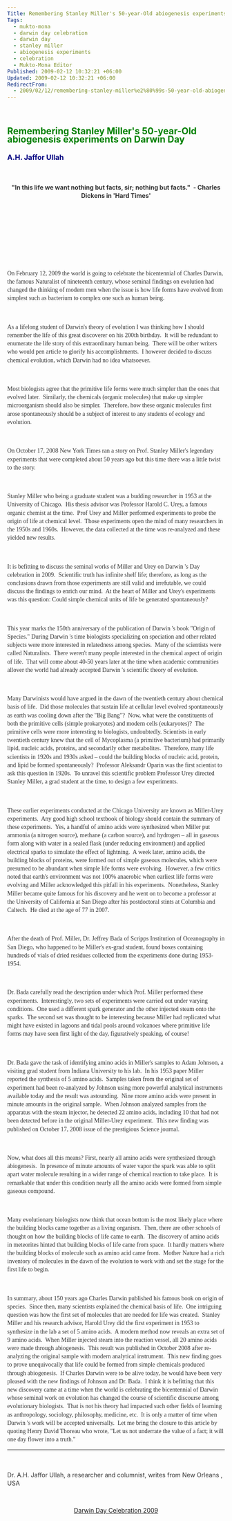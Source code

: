 ```yaml
---
Title: Remembering Stanley Miller's 50-year-Old abiogenesis experiments on Darwin Day
Tags:
  - mukto-mona
  - darwin day celebration
  - darwin day
  - stanley miller
  - abiogenesis experiments
  - celebration
  - Mukto-Mona Editor
Published: 2009-02-12 10:32:21 +06:00
Updated: 2009-02-12 10:32:21 +06:00
RedirectFrom:
  - 2009/02/12/remembering-stanley-miller%e2%80%99s-50-year-old-abiogenesis-experiments-on-darwin-day/
---
```


 
<h2 style="line-height: 14.4pt;"><span style="color: #008000;">Remembering Stanley Miller's 50-year-Old abiogenesis experiments on Darwin Day</span></h2>
<h3 style="line-height: 14.4pt;"><span style="color: #000080;">A.H. Jaffor Ullah</span></h3>
<p class="MsoNormal" style="line-height: 14.4pt;"><span style="font-size: 8pt; color: #333333;"> </span></p>
<p class="MsoNormal" style="line-height: 14.4pt; text-align: center;" align="center"><strong><span style="color: #333333;">"In this life we want nothing but facts, sir; nothing but facts."  - Charles Dickens in 'Hard Times'</span></strong></p>
<p class="MsoNormal" style="line-height: 14.4pt; text-align: center;" align="center"> </p>
<p class="MsoNormal" style="line-height: 14.4pt; text-align: center;" align="center"> </p>
<p class="MsoNormal" style="line-height: 14.4pt; text-align: center;" align="center"><img src="https://fig.cox.miami.edu/~cmallery/150/life/Stanley_Miller_large.jpg" alt="" /></p>
<p class="MsoNormal" style="line-height: 14.4pt; text-align: center;" align="center"> </p>
<p class="MsoNormal" style="line-height: 14.4pt;"><span style="font-size: 10pt; color: #333333;"> </span></p>
<p class="MsoNormal" style="line-height: 14.4pt;"><span style="font-family: Verdana;"><span style="color: #333333;">On February 12, 2009 the world is going to celebrate the bicentennial of <span class="yshortcuts">Charles Darwin</span>, the famous Naturalist of nineteenth century, whose seminal findings on evolution had changed the thinking of modern men when the issue is how life forms have evolved from simplest such as bacterium to complex one such as human being.</span></span></p>
<p class="MsoNormal" style="line-height: 14.4pt;"><span style="font-family: Verdana;"><span style="color: #333333;"> </span></span></p>
<p class="MsoNormal" style="line-height: 14.4pt;"><span style="font-family: Verdana;"><span style="color: #333333;">As a lifelong student of <span class="yshortcuts">Darwin's theory of evolution</span> I was thinking how I should remember the life of this great discoverer on his 200th birthday.  It will be redundant to enumerate the life story of this extraordinary human being.  There will be other writers who would pen article to glorify his accomplishments.  I however decided to discuss <span class="yshortcuts">chemical evolution</span>, which Darwin had no idea whatsoever.</span></span></p>
<p class="MsoNormal" style="line-height: 14.4pt;"><span style="font-family: Verdana;"><span style="color: #333333;"> </span></span></p>
<p class="MsoNormal" style="line-height: 14.4pt;"><span style="font-family: Verdana;"><span style="color: #333333;">Most biologists agree that the <span class="yshortcuts">primitive life forms</span> were much simpler than the ones that evolved later.  Similarly, the chemicals (organic molecules) that make up simpler microorganism should also be simpler.  Therefore, how these organic molecules first arose spontaneously should be a subject of interest to any students of ecology and evolution.      </span></span></p>
<p class="MsoNormal" style="line-height: 14.4pt;"><span style="font-family: Verdana;"><span style="color: #333333;"> </span></span></p>
<p class="MsoNormal" style="line-height: 14.4pt;"><span style="font-family: Verdana;"><span style="color: #333333;">On October 17, 2008 New York Times ran a story on Prof. Stanley Miller's legendary experiments that were completed about 50 years ago but this time there was a little twist to the story.</span></span></p>
<p class="MsoNormal" style="line-height: 14.4pt;"><span style="font-family: Verdana;"><span style="color: #333333;"> </span></span></p>
<p class="MsoNormal" style="line-height: 14.4pt;"><span style="font-family: Verdana;"><span style="color: #333333;">Stanley Miller who being a graduate student was a budding researcher in 1953 at the <span class="yshortcuts">University of Chicago</span>.  His thesis advisor was Professor Harold C. Urey, a famous organic chemist at the time.  Prof Urey and Miller performed experiments to probe the <span class="yshortcuts">origin of life</span> at chemical level.  Those experiments open the mind of many researchers in the 1950s and 1960s.  However, the data collected at the time was re-analyzed and these yielded new results.</span></span></p>
<p class="MsoNormal" style="line-height: 14.4pt;"><span style="font-family: Verdana;"><span style="color: #333333;"> </span></span></p>
<p class="MsoNormal" style="line-height: 14.4pt;"><span style="font-family: Verdana;"><span style="color: #333333;">It is befitting to discuss the <span class="yshortcuts">seminal works</span> of Miller and Urey on Darwin 's Day celebration in 2009.  Scientific truth has infinite shelf life; therefore, as long as the conclusions drawn from those experiments are still valid and irrefutable, we could discuss the findings to enrich our mind.  At the heart of Miller and Urey's experiments was this question: Could simple chemical units of life be generated spontaneously?</span></span></p>
<p class="MsoNormal" style="line-height: 14.4pt;"><span style="font-family: Verdana;"><span style="color: #333333;"> </span></span></p>
<p class="MsoNormal" style="line-height: 14.4pt;"><span style="font-family: Verdana;"><span style="color: #333333;">This year marks the 150th anniversary of the publication of Darwin 's book "<span class="yshortcuts">Origin of Species</span>." During Darwin 's time biologists specializing on speciation and other related subjects were more interested in relatedness among species.  Many of the scientists were called Naturalists.  There weren't many people interested in the chemical aspect of origin of life.  That will come about 40-50 years later at the time when academic communities allover the world had already accepted Darwin 's <span class="yshortcuts">scientific theory of evolution</span>.</span></span></p>
<p class="MsoNormal" style="line-height: 14.4pt;"><span style="font-family: Verdana;"><span style="color: #333333;"> </span></span></p>
<p class="MsoNormal" style="line-height: 14.4pt;"><span style="font-family: Verdana;"><span style="color: #333333;">Many Darwinists would have argued in the dawn of the twentieth century about <span class="yshortcuts">chemical basis of life</span>.  Did those molecules that sustain life at cellular level evolved spontaneously as earth was cooling down after the "Big Bang"?  Now, what were the constituents of both the <span class="yshortcuts">primitive cells</span> (simple prokaryotes) and modern cells (eukaryotes)?  The primitive cells were more interesting to biologists, undoubtedly. Scientists in early twentieth century knew that the cell of <span class="yshortcuts">Mycoplasma</span> (a primitive bacterium) had primarily lipid, nucleic acids, proteins, and secondarily other metabolites.  Therefore, many life scientists in 1920s and 1930s asked – could the building blocks of nucleic acid, protein, and lipid be formed spontaneously?  Professor Aleksandr Oparin was the first scientist to ask this question in 1920s.  To unravel this scientific problem Professor Urey directed Stanley Miller, a grad student at the time, to design a few experiments. </span></span></p>
<p class="MsoNormal" style="line-height: 14.4pt;"><span style="font-family: Verdana;"><span style="color: #333333;"> </span></span></p>
<p class="MsoNormal" style="line-height: 14.4pt;"><span style="font-family: Verdana;"><span style="color: #333333;">These earlier experiments conducted at the Chicago University are known as Miller-Urey experiments.  Any good high school textbook of biology should contain the summary of these experiments.  Yes, a handful of amino acids were synthesized when Miller put ammonia (a nitrogen source), methane (a carbon source), and hydrogen – all in gaseous form along with water in a sealed flask (under reducing environment) and applied electrical sparks to simulate the effect of lightning.  A week later, amino acids, the <span class="yshortcuts">building blocks of proteins</span>, were formed out of simple gaseous molecules, which were presumed to be abundant when simple life forms were evolving.  However, a few critics noted that earth's environment was not 100% anaerobic when earliest life forms were evolving and Miller acknowledged this pitfall in his experiments.  Nonetheless, Stanley Miller became quite famous for his discovery and he went on to become a professor at the <span class="yshortcuts">University of California at San Diego</span> after his postdoctoral stints at Columbia and Caltech.  He died at the age of 77 in 2007.  </span></span></p>
<p class="MsoNormal" style="line-height: 14.4pt;"><span style="font-family: Verdana;"><span style="color: #333333;"> </span></span></p>
<p class="MsoNormal" style="line-height: 14.4pt;"><span style="font-family: Verdana;"><span style="color: #333333;">After the death of Prof. Miller, Dr. Jeffrey Bada of <span class="yshortcuts">Scripps Institution of Oceanography</span> in San Diego, who happened to be Miller's ex-grad student, found boxes containing hundreds of vials of dried residues collected from the experiments done during 1953-1954.  </span></span></p>
<p class="MsoNormal" style="line-height: 14.4pt;"><span style="font-family: Verdana;"><span style="color: #333333;"> </span></span></p>
<p class="MsoNormal" style="line-height: 14.4pt;"><span style="font-family: Verdana;"><span style="color: #333333;">Dr. Bada carefully read the description under which Prof. Miller performed these experiments.  Interestingly, two sets of experiments were carried out under varying conditions.  One used a different spark generator and the other injected steam onto the sparks.  The second set was thought to be interesting because Miller had replicated what might have existed in lagoons and tidal pools around volcanoes where <span class="yshortcuts">primitive life forms</span> may have seen first light of the day, figuratively speaking, of course!</span></span></p>
<p class="MsoNormal" style="line-height: 14.4pt;"><span style="font-family: Verdana;"><span style="color: #333333;"> </span></span></p>
<p class="MsoNormal" style="line-height: 14.4pt;"><span style="font-family: Verdana;"><span style="color: #333333;">Dr. Bada gave the task of identifying amino acids in Miller's samples to Adam Johnson, a visiting grad student from <span class="yshortcuts">Indiana University</span> to his lab.  In his 1953 paper Miller reported the synthesis of 5 amino acids.  Samples taken from the original set of experiment had been re-analyzed by Johnson using more powerful <span class="yshortcuts">analytical instruments</span> available today and the result was astounding.  Nine more amino acids were present in minute amounts in the original sample.  When Johnson analyzed samples from the apparatus with the steam injector, he detected 22 amino acids, including 10 that had not been detected before in the original <span class="yshortcuts">Miller-Urey experiment</span>.  This new finding was published on October 17, 2008 issue of the <span class="yshortcuts">prestigious Science journal</span>.</span></span></p>
<p class="MsoNormal" style="line-height: 14.4pt;"><span style="font-family: Verdana;"><span style="color: #333333;"> </span></span></p>
<p class="MsoNormal" style="line-height: 14.4pt;"><span style="font-family: Verdana;"><span style="color: #333333;">Now, what does all this means? First, nearly all amino acids were synthesized through abiogenesis.  In presence of minute amounts of water vapor the spark was able to split apart <span class="yshortcuts">water molecule</span> resulting in a wider range of chemical reaction to take place.  It is remarkable that under this condition nearly all the amino acids were formed from simple gaseous compound.  </span></span></p>
<p class="MsoNormal" style="line-height: 14.4pt;"><span style="font-family: Verdana;"><span style="color: #333333;"> </span></span></p>
<p class="MsoNormal" style="line-height: 14.4pt;"><span style="font-family: Verdana;"><span style="color: #333333;">Many evolutionary biologists now think that ocean bottom is the most likely place where the building blocks came together as a <span class="yshortcuts">living organism</span>.  Then, there are other schools of thought on how the building blocks of life came to earth.  The discovery of amino acids in meteorites hinted that building blocks of life came from space.  It hardly matters where the building blocks of molecule such as amino acid came from.  Mother Nature had a rich inventory of molecules in the dawn of the evolution to work with and set the stage for the first life to begin.</span></span></p>
<p class="MsoNormal" style="line-height: 14.4pt;"><span style="font-family: Verdana;"><span style="color: #333333;"> </span></span></p>
<p class="MsoNormal" style="line-height: 14.4pt;"><span style="font-family: Verdana;"><span style="color: #333333;">In summary, about 150 years ago <span class="yshortcuts">Charles Darwin</span> published his famous book on origin of species.  Since then, many scientists explained the chemical basis of life.  One intriguing question was how the first set of molecules that are needed for life was created.  Stanley Miller and his research advisor, <span class="yshortcuts">Harold Urey</span> did the first experiment in 1953 to synthesize in the lab a set of 5 amino acids.  A modern method now reveals an extra set of 9 amino acids.  When Miller injected steam into the reaction vessel, all <span class="yshortcuts">20 amino acids</span> were made through abiogenesis.  This result was published in October 2008 after re-analyzing the original sample with modern <span class="yshortcuts">analytical instrument</span>.  This new finding goes to prove unequivocally that life could be formed from simple chemicals produced through abiogenesis.  If Charles Darwin were to be alive today, he would have been very pleased with the new findings of Johnson and Dr. Bada.  I think it is befitting that this new discovery came at a time when the world is celebrating the bicentennial of Darwin whose <span class="yshortcuts">seminal work</span> on evolution has changed the course of scientific discourse among evolutionary biologists.  That is not his theory had impacted such other fields of learning as anthropology, sociology, philosophy, medicine, etc.  It is only a matter of time when Darwin 's work will be accepted universally.  Let me bring the closure to this article by quoting Henry David Thoreau who wrote, "Let us not underrate the value of a fact; it will one day flower into a truth."</span></span></p>

<hr />
<p class="MsoNormal" style="line-height: 14.4pt;"> </p>
<p class="MsoNormal" style="line-height: 14.4pt;"><span style="color: #333333;">Dr. A.H. Jaffor Ullah, a researcher and columnist, writes from New Orleans , USA</span></p>
<p class="MsoNormal"> </p>
<p class="MsoNormal" style="text-align: center;"><a href="https://muktomona.com/Special_Event_/Darwin_day/2009/">Darwin Day Celebration 2009</a></p>
